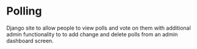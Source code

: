 # Polling

Django site to allow people to view polls and vote on them with additional admin functionality to to add change and delete polls from an admin dashboard screen.
